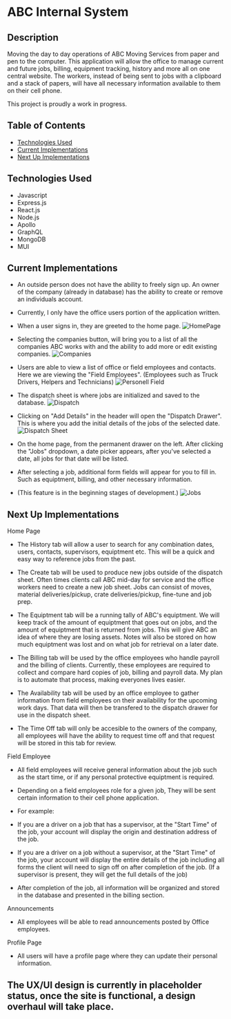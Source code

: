 # ABC Internal System

## Description

Moving the day to day operations of ABC Moving Services from paper and pen to the computer. This application will allow the office to manage current and future jobs, billing, equipment tracking, history and more all on one central website. The workers, instead of being sent to jobs with a clipboard and a stack of papers, will have all necessary information available to them on their cell phone.

This project is proudly a work in progress.

## Table of Contents

- [Technologies Used](#technologies-used)
- [Current Implementations](#current-implementations)
- [Next Up Implementations](#next-up-implementations)

## Technologies Used

- Javascript
- Express.js
- React.js
- Node.js
- Apollo
- GraphQL
- MongoDB
- MUI

## Current Implementations

- An outside person does not have the ability to freely sign up. An owner of the company (already in database) has the ability to create or remove an individuals account.
- Currently, I only have the office users portion of the application written.

- When a user signs in, they are greeted to the home page.
  ![HomePage](assets/HomePage.png)

- Selecting the companies button, will bring you to a list of all the companies ABC works with and the ability to add more or edit existing companies.
  ![Companies](assets/CompanyPage.png)

- Users are able to view a list of office or field employees and contacts. Here we are viewing the "Field Employees". (Employees such as Truck Drivers, Helpers and Technicians)
  ![Personell Field](assets/PersonnellField.png)

- The dispatch sheet is where jobs are initialized and saved to the database.
  ![Dispatch](assets/dispatchSheet.png)

- Clicking on "Add Details" in the header will open the "Dispatch Drawer". This is where you add the initial details of the jobs of the selected date.
  ![Dispatch Sheet](assets/dispatchDrawer.png)

- On the home page, from the permanent drawer on the left. After clicking the "Jobs" dropdown, a date picker appears, after you've selected a date, all jobs for that date will be listed.
- After selecting a job, additional form fields will appear for you to fill in. Such as equiptment, billing, and other necessary information.
- (This feature is in the beginning stages of development.)
  ![Jobs](assets/updatedMoveSheet.png)

## Next Up Implementations

Home Page

- The History tab will allow a user to search for any combination dates, users, contacts, supervisors, equiptment etc. This will be a quick and easy way to reference jobs from the past.

- The Create tab will be used to produce new jobs outside of the dispatch sheet. Often times clients call ABC mid-day for service and the office workers need to create a new job sheet. Jobs can consist of moves, material deliveries/pickup, crate deliveries/pickup, fine-tune and job prep.

- The Equiptment tab will be a running tally of ABC's equiptment. We will keep track of the amount of equiptment that goes out on jobs, and the amount of equiptment that is returned from jobs. This will give ABC an idea of where they are losing assets. Notes will also be stored on how much equiptment was lost and on what job for retrieval on a later date.

- The Billing tab will be used by the office employees who handle payroll and the billing of clients. Currently, these employees are required to collect and compare hard copies of job, billing and payroll data. My plan is to automate that process, making everyones lives easier.

- The Availability tab will be used by an office employee to gather information from field employees on their availability for the upcoming work days. That data will then be transfered to the dispatch drawer for use in the dispatch sheet.

- The Time Off tab will only be accesible to the owners of the company, all employees will have the ability to request time off and that request will be stored in this tab for review.

Field Employee

- All field employees will receive general information about the job such as the start time, or if any personal protective equiptment is required.
- Depending on a field employees role for a given job, They will be sent certain information to their cell phone application.

- For example:
- If you are a driver on a job that has a supervisor, at the "Start Time" of the job, your account will display the origin and destination address of the job.
- If you are a driver on a job without a supervisor, at the "Start Time" of the job, your account will display the entire details of the job including all forms the client will need to sign off on after completion of the job. (If a supervisor is present, they will get the full details of the job)

- After completion of the job, all information will be organized and stored in the database and presented in the billing section.

Announcements

- All employees will be able to read announcements posted by Office employees.

Profile Page

- All users will have a profile page where they can update their personal information.

## The UX/UI design is currently in placeholder status, once the site is functional, a design overhaul will take place.
